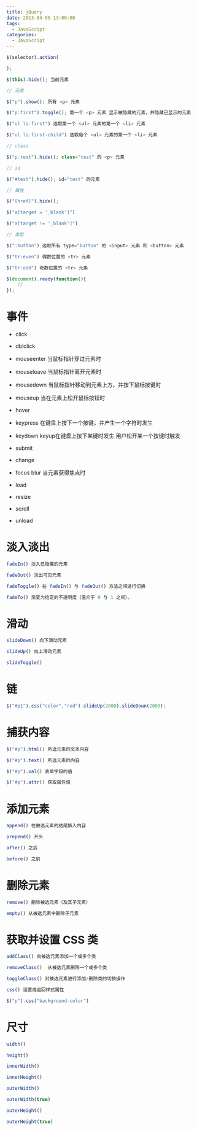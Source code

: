 ```yaml
---
title: jQuery
date: 2013-04-05 13:00:00
tags:
  - JavaScript
categories:
  - JavaScript
---
```


```js
$(selector).action(

);
```

<!--more-->

```js
$(this).hide(); 当前元素

// 元素

$("p").show(); 所有 <p> 元素

$("p:first").toggle(); 第一个 <p> 元素 显示被隐藏的元素，并隐藏已显示的元素

$("ul li:first") 选取第一个 <ul> 元素的第一个 <li> 元素

$("ul li:first-child") 选取每个 <ul> 元素的第一个 <li> 元素

// class

$("p.test").hide(); class="test" 的 <p> 元素

// id

$("#test").hide(); id="test" 的元素

// 属性

$("[href]").hide();

$("a[target = '_blank']")

$("a[target != '_blank']")

// 类型

$(":button") 选取所有 type="button" 的 <input> 元素 和 <button> 元素

$("tr:even") 偶数位置的 <tr> 元素

$("tr:odd") 奇数位置的 <tr> 元素

$(document).ready(function(){
    //
});
```

# 事件

* click

* dblclick

* mouseenter 当鼠标指针穿过元素时

* mouseleave 当鼠标指针离开元素时

* mousedown 当鼠标指针移动到元素上方，并按下鼠标按键时

* mouseup 当在元素上松开鼠标按钮时

* hover

* keypress 在键盘上按下一个按键，并产生一个字符时发生

* keydown keyup在键盘上按下某键时发生 用户松开某一个按键时触发

* submit

* change

* focus blur 当元素获得焦点时

* load

* resize

* scroll

* unload

# 淡入淡出

```js
fadeIn() 淡入已隐藏的元素

fadeOut() 淡出可见元素

fadeToggle() 在 fadeIn() 与 fadeOut() 方法之间进行切换

fadeTo() 渐变为给定的不透明度（值介于 0 与 1 之间）。
```

# 滑动

```js
slideDowm() 向下滑动元素

slideUp() 向上滑动元素

slideToggle()
```

# 链

```js
$("#p1").css("color","red").slideUp(2000).slideDown(2000);
```

# 捕获内容

```js
$("#p").html() 所选元素的文本内容

$("#p").text() 所选元素的内容

$("#p").val() 表单字段的值

$("#p").attr() 获取属性值
```

# 添加元素

```js
append() 在被选元素的结尾插入内容

prepend() 开头

after() 之后

before() 之前
```

# 删除元素

```js
remove() 删除被选元素（及其子元素）

empty() 从被选元素中删除子元素
```

# 获取并设置 CSS 类

```js
addClass() 向被选元素添加一个或多个类

removeClass()  从被选元素删除一个或多个类

toggleClass() 对被选元素进行添加/删除类的切换操作

css() 设置或返回样式属性

$("p").css("background-color")
```

# 尺寸

```js
width()

height()

innerWidth()

innerHeight()

outerWidth()

outerWidth(true)

outerHeight()

outerHeight(true)
```
